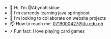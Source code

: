 - 👋 Hi, I’m @Abynahisblue
- 🌱 I’m currently learning java springboot
- 💞️ I’m looking to collaborate on website projects
- 📫 How to reach me: 0719000427@ttu.edu.gh
- ⚡ Fun fact: I love playing card games

<!---
Abynahisblue/Abynahisblue is a ✨ special ✨ repository because its `README.md` (this file) appears on your GitHub profile.
You can click the Preview link to take a look at your changes.
--->
